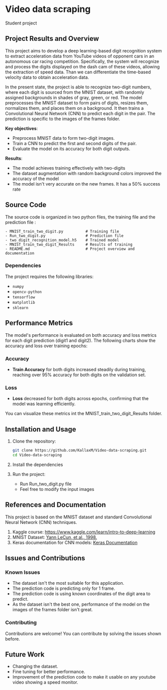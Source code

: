 # Video data scraping

Student project

## Project Results and Overview

This project aims to develop a deep learning-based digit recognition system to extract acceleration data from YouTube videos of opponent cars in an autonomous car racing competition. Specifically, the system will recognize and process the digits displayed on the dash cam of these videos, allowing the extraction of speed data. Than we can differentiate the time-based velocity data to obtain acceleration data.

In the present state, the project is able to recognize two-digit numbers, where each digit is sourced from the MNIST dataset, with randomly assigned backgrounds in shades of gray, green, or red. The model preprocesses the MNIST dataset to form pairs of digits, resizes them, normalizes them, and places them on a background. It then trains a Convolutional Neural Network (CNN) to predict each digit in the pair. The prediction is specific to the images of the frames folder.

**Key objectives**:
- Preprocess MNIST data to form two-digit images.
- Train a CNN to predict the first and second digits of the pair.
- Evaluate the model on its accuracy for both digit outputs.

**Results**:
- The model achieves training effectively with two-digits
- The dataset augmentation with random background colors improved the accuracy of the model
- The model isn't very accurate on the new frames. It has a 50% success rate

## Source Code

The source code is organized in two python files, the training file and the prediction file :

```
- MNIST_train_two_digit.py          # Training file
- Run_two_digit.py                  # Prediction file
- two_digit_recognition_model.h5    # Trained model
- MNIST_train_two_digit_Results     # Results of training
- README.md                         # Project overview and documentation
```

### Dependencies

The project requires the following libraries:
- `numpy`
- `opencv-python`
- `tensorflow`
- `matplotlib`
- `sklearn`
  

## Performance Metrics

The model's performance is evaluated on both accuracy and loss metrics for each digit prediction (digit1 and digit2). The following charts show the accuracy and loss over training epochs:

### Accuracy
- **Train Accuracy** for both digits increased steadily during training, reaching over 95% accuracy for both digits on the validation set.

### Loss
- **Loss** decreased for both digits across epochs, confirming that the model was learning efficiently.

You can visualize these metrics int the MNIST_train_two_digit_Results folder.

## Installation and Usage

1. Clone the repository:
   ```bash
   git clone https://github.com/KallaxM/Video-data-scraping.git
   cd Video-data-scraping
   ```

2. Install the dependencies

   
4. Run the project:
   - Run Run_two_digit.py file
   - Feel free to modify the input images

## References and Documentation

This project is based on the MNIST dataset and standard Convolutional Neural Network (CNN) techniques.

1. Kaggle course: https://www.kaggle.com/learn/intro-to-deep-learning
3. MNIST Dataset: [Yann LeCun, et al., 1998.](http://yann.lecun.com/exdb/mnist/)
4. Keras documentation for CNN models: [Keras Documentation](https://keras.io/)

## Issues and Contributions

### Known Issues
- The dataset isn't the most suitable for this application.
- The prediction code is predicting only for 1 frame.
- The prediction code is using known coordinates of the digit area to predict.
- As the dataset isn't the best one, performance of the model on the images of the frames folder isn't great.

### Contributing
Contributions are welcome! You can contribute by solving the issues shown before.

## Future Work

- Changing the dataset.
- Fine tuning for better performance.
- Improvement of the prediction code to make it usable on any youtube video showing a speed monitor.
